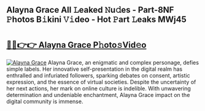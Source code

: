 ## Alayna Grace All 𝙻eaked 𝙽u𝚍es - Part-8NF 𝙿hotos B𝚒kini 𝚅𝚒deo - Hot 𝙿art 𝙻eaks MWj45

# <h2><a href="http://ld6rvu.urlbe.top/?page=Alayna+Grace">🔗🔗👉👉 Alayna Grace P𝚑oto𝚜Vid𝚎o</a></h2>

[![Alayna Grace](https://i.imgur.com/eBuTRDB.gif)](http://ld6rvu.urlbe.top/?page=Alayna+Grace)
Alayna Grace, an enigmatic and complex personage, defies simple labels. Her innovative self-presentation in the digital realm has enthralled and infuriated followers, sparking debates on consent, artistic expression, and the essence of virtual societies. Despite the uncertainty of her next actions, her mark on online culture is indelible. With unwavering determination and undeniable enchantment, Alayna Grace impact on the digital community is immense.
